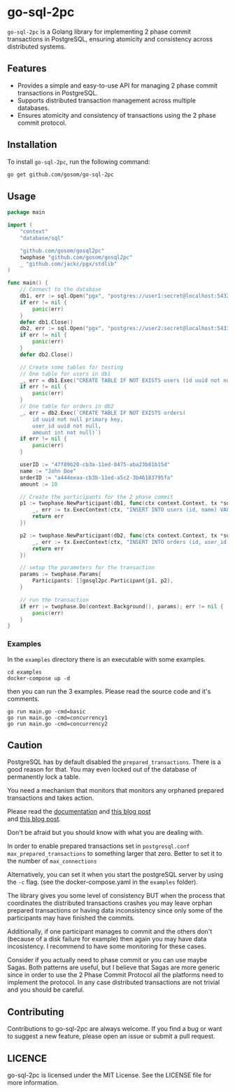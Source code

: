 # go-sql-2pc

`go-sql-2pc` is a Golang library for implementing 2 phase commit transactions in PostgreSQL, ensuring atomicity and consistency across distributed systems.

## Features

- Provides a simple and easy-to-use API for managing 2 phase commit transactions in PostgreSQL.
- Supports distributed transaction management across multiple databases.
- Ensures atomicity and consistency of transactions using the 2 phase commit protocol.

## Installation

To install `go-sql-2pc`, run the following command:

```sh
go get github.com/gosom/go-sql-2pc
```

## Usage

```go
package main

import (
	"context"
	"database/sql"

	"github.com/gosom/gosql2pc"
	twophase "github.com/gosom/gosql2pc"
	_ "github.com/jackc/pgx/stdlib"
)

func main() {
	// Connect to the database
	db1, err := sql.Open("pgx", "postgres://user1:secret@localhost:5432/user1?sslmode=disable")
	if err != nil {
		panic(err)
	}
	defer db1.Close()
	db2, err := sql.Open("pgx", "postgres://user2:secret@localhost:5433/user2?sslmode=disable")
	if err != nil {
		panic(err)
	}
	defer db2.Close()

	// Create some tables for testing
	// One table for users in db1
	_, err = db1.Exec("CREATE TABLE IF NOT EXISTS users (id uuid not null primary key, name text)")
	if err != nil {
		panic(err)
	}
	// One table for orders in db2
	_, err = db2.Exec(`CREATE TABLE IF NOT EXISTS orders(
        id uuid not null primary key, 
        user_id uuid not null, 
        amount int not null)`)
	if err != nil {
		panic(err)
	}

	userID := "47f89b20-cb3a-11ed-8475-aba23b81b15d"
	name := "John Doe"
	orderID := "a444eeaa-cb3b-11ed-a5c2-3b46183795fa"
	amount := 10

	// Create the participants for the 2 phase commit
	p1 := twophase.NewParticipant(db1, func(ctx context.Context, tx *sql.Tx) error {
		_, err := tx.ExecContext(ctx, "INSERT INTO users (id, name) VALUES ($1, $2)", userID, name)
		return err
	})

	p2 := twophase.NewParticipant(db2, func(ctx context.Context, tx *sql.Tx) error {
		_, err := tx.ExecContext(ctx, "INSERT INTO orders (id, user_id, amount) VALUES ($1, $2, $3)", orderID, userID, amount)
		return err
	})

	// setup the parameters for the transaction
	params := twophase.Params{
		Participants: []gosql2pc.Participant{p1, p2},
	}

	// run the transaction
	if err := twophase.Do(context.Background(), params); err != nil {
		panic(err)
	}
}
```

### Examples

In the `examples` directory there is an executable with some examples.

```
cd examples
docker-compose up -d
```

then you can run the 3 examples. Please read the source code and it's comments.

```
go run main.go -cmd=basic
go run main.go -cmd=concurrency1
go run main.go -cmd=concurrency2
```

## Caution

PostgreSQL has by default disabled the `prepared_transactions`. There is a good reason for that.
You may even locked out of the database of permanently lock a table.

You need a mechanism that monitors that monitors any orphaned prepared transactions and takes action.

Please read the [documentation](https://www.postgresql.org/docs/current/sql-prepare-transaction.html)
and [this blog post](https://www.cybertec-postgresql.com/en/prepared-transactions/)  
and [this blog post](https://www.highgo.ca/2020/01/28/understanding-prepared-transactions-and-handling-the-orphans/).

Don't be afraid but you should know with what you are dealing with.

In order to enable prepared transactions set  in `postgresql.conf`
`max_prepared_transactions` to something larger that zero. Better to set it to the number of `max_connections`

Alternatively, you can set it when you start the postgreSQL server by using the `-c` flag. 
(see the docker-compose.yaml in the `examples` folder).


The library gives you some level of consistency BUT when the process that coordinates the distributed transactions crashes you may leave orphan prepared transactions or having data inconsistency since only some of the
participants may have finished the commits.

Additionally, if one participant manages to commit and the others don't (because of a disk failure for example) then again you may have data incosistency. I recommend to have some monitoring for these cases.


Consider if you actually need to phase commit or you can use maybe Sagas. Both patterns are useful, but
I believe that Sagas are more generic since in order to use the 2 Phase Commit Protocol all the 
platforms need to implement the protocol. In any case distributed transactions are not trivial and you 
should be careful.


## Contributing
Contributions to go-sql-2pc are always welcome. If you find a bug or want to suggest a new feature, please open an issue or submit a pull request.


## LICENCE

go-sql-2pc is licensed under the MIT License. See the LICENSE file for more information.


